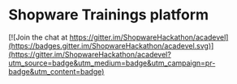 # Shopware Trainings platform

[![Join the chat at https://gitter.im/ShopwareHackathon/acadevel](https://badges.gitter.im/ShopwareHackathon/acadevel.svg)](https://gitter.im/ShopwareHackathon/acadevel?utm_source=badge&utm_medium=badge&utm_campaign=pr-badge&utm_content=badge)